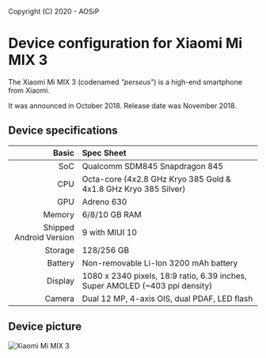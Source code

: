 Copyright (C) 2020 - AOSiP

Device configuration for Xiaomi Mi MIX 3
=========================================

The Xiaomi Mi MIX 3 (codenamed _"perseus"_) is a high-end smartphone from Xiaomi.

It was announced in October 2018. Release date was November 2018.

## Device specifications

Basic   | Spec Sheet
-------:|:-------------------------
SoC     | Qualcomm SDM845 Snapdragon 845
CPU     | Octa-core (4x2.8 GHz Kryo 385 Gold & 4x1.8 GHz Kryo 385 Silver)
GPU     | Adreno 630
Memory  | 6/8/10 GB RAM
Shipped Android Version | 9 with MIUI 10
Storage | 128/256 GB
Battery | Non-removable Li-Ion 3200 mAh battery
Display | 1080 x 2340 pixels, 18:9 ratio, 6.39 inches, Super AMOLED (~403 ppi density)
Camera  | Dual 12 MP, 4-axis OIS, dual PDAF, LED flash

## Device picture

![Xiaomi Mi MIX 3](https://i01.appmifile.com/webfile/globalimg/mix3/pc/phone_02.png "Xiaomi Mi MIX 3 font")
